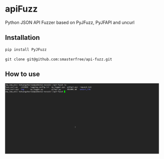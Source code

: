 
# apiFuzz

Python JSON API Fuzzer based on PyJFuzz, PyJFAPI and uncurl

## Installation

```
pip install PyJFuzz

git clone git@github.com:smasterfree/api-fuzz.git
```

## How to use

![optimized](doc/demo.gif)
